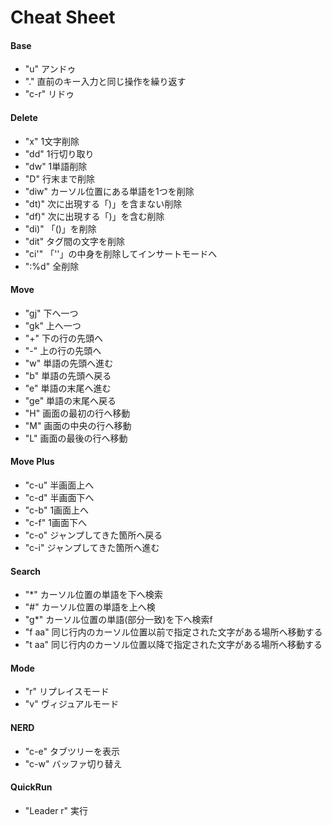 # Cheat Sheet

#### Base

- "u"       アンドゥ
- "."       直前のキー入力と同じ操作を繰り返す
- "c-r"     リドゥ

#### Delete

- "x"       1文字削除
- "dd"      1行切り取り
- "dw"      1単語削除
- "D"       行末まで削除
- "diw"     カーソル位置にある単語を1つを削除
- "dt)"     次に出現する「)」を含まない削除
- "df)"     次に出現する「)」を含む削除
- "di)"     「()」を削除
- "dit"     タグ間の文字を削除
- "ci'"     「''」の中身を削除してインサートモードへ
- ":%d"      全削除

#### Move

- "gj"      下へ一つ
- "gk"      上へ一つ
- "+"       下の行の先頭へ
- "-"       上の行の先頭へ
- "w"       単語の先頭へ進む
- "b"       単語の先頭へ戻る
- "e"       単語の末尾へ進む
- "ge"      単語の末尾へ戻る
- "H"       画面の最初の行へ移動
- "M"       画面の中央の行へ移動
- "L"       画面の最後の行へ移動

#### Move Plus

- "c-u"     半画面上へ
- "c-d"     半画面下へ
- "c-b"     1画面上へ
- "c-f"     1画面下へ
- "c-o"     ジャンプしてきた箇所へ戻る
- "c-i"     ジャンプしてきた箇所へ進む

#### Search

- "*"       カーソル位置の単語を下へ検索
- "#"       カーソル位置の単語を上へ検
- "g*"      カーソル位置の単語(部分一致)を下へ検索f
- "f aa"    同じ行内のカーソル位置以前で指定された文字がある場所へ移動する
- "t aa"    同じ行内のカーソル位置以降で指定された文字がある場所へ移動する

#### Mode

- "r"       リプレイスモード
- "v"       ヴィジュアルモード

#### NERD

- "c-e"     タブツリーを表示
- "c-w"     バッファ切り替え

#### QuickRun

- "Leader r"  実行
